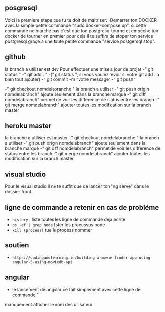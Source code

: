 ## posgresql

Voici la premiere étape que tu te doit de maitriser:
-Demarrer ton DOCKER avec la simple petite commande "sudo docker-compose up".
si cette commande ne marche pas c'est que ton postgresql tourne et empeche ton docker de tourner en premier
pour cela il te suffira de stoper ton service postgresql graçe a une toute petite commande "service postgersql stop".

## github

la branch a utiliser est dev
Pour effectuer une mise a jour de projet
-" git status "
-" git add . "
-(" git status ", si vous voulez revoir si votre git add . a bien tout ajouter)
-" git commit -m "votre message"
-" git push"

-" git checkout nomdelabranche " la branch a utiliser
-" git push origin nomdelabranch" ajoute seulement dans la branche marqué
-" git diff nomdelabranch" permet de voir les difference de status entre les branch
-" git merge nomdelabranch" ajouter toutes les modification sur la branch master

## heroku master

la branche a utiliser est master
-" git checkout nomdelabranche " la branch a utiliser
-" git push origin nomdelabranch" ajoute seulement dans la branche marqué
-" git diff nomdelabranch" permet de voir les difference de status entre les branch
-" git merge nomdelabranch" ajouter toutes les modification sur la branch master

## visual studio

Pour le visual studio il ne te suffit que de lancer ton "ng serve" dans le dossier front.

## ligne de commande a retenir en cas de probléme

- `history` : liste toutes les ligne de commande deja écrite
- `ps -ef | grep node` lister les processus node
- `kill (process)` tue le process nommer

## soutien

- `https://codingandlearning.in/building-a-movie-finder-app-using-angular-5-using-moviedb-api`

## angular

- le lancement de angular ce fait simplement avec cette ligne de commande ``

manquement
afficher le nom des uilisateur
